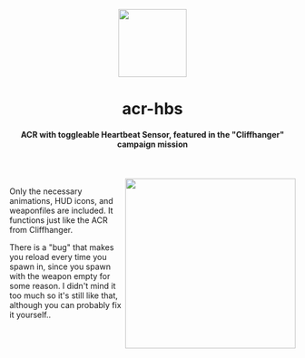 <p align="center"><img src="https://vignette.wikia.nocookie.net/callofduty/images/c/cd/Heartbeat_Sensor_menu_icon_MW2.png/revision/latest?cb=20121219104011" height="120px"></p>
<h1 align="center">acr-hbs</h1> 
<h4 align="center">ACR with toggleable Heartbeat Sensor, featured in the "Cliffhanger" campaign mission</h4><br><br>

<img src="https://i.gyazo.com/a70d4011d4e5bb49ad5b38f76db3dff2.gif" width="300px" align="right">

Only the necessary animations, HUD icons, and weaponfiles are included. It functions just like the ACR from Cliffhanger.

There is a "bug" that makes you reload every time you spawn in, since you spawn with the weapon empty for some reason. I didn't mind it too much so it's still like that, although you can probably fix it yourself..
